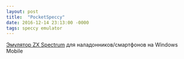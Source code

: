 ```yaml
---
layout: post
title:  "PocketSpeccy"
date: 2016-12-14 23:13:00 -0000
tags: speccy emulator
---
```


<a href="/files/PocketSpeccy-0.0.1d[1].zip">Эмулятор ZX Spectrum</a> для наладонников/смартфонов на Windows Mobile